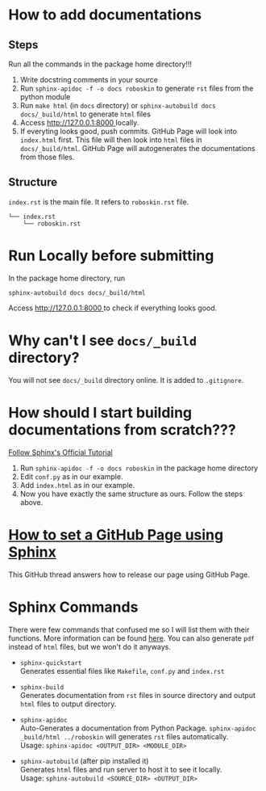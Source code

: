 # How to add documentations
## Steps
Run all the commands in the package home directory!!!
1. Write docstring comments in your source
2. Run `sphinx-apidoc -f -o docs roboskin` to generate `rst` files from the python module
3. Run `make html` (in `docs` directory) or `sphinx-autobuild docs docs/_build/html` to generate `html` files
4. Access [http://127.0.0.1:8000 ](http://127.0.0.1:8000) locally.
5. If everyting looks good, push commits. GitHub Page will look into `index.html` first. This file will then look into `html` files in `docs/_build/html`. GitHub Page will autogenerates the documentations from those files.

## Structure
`index.rst` is the main file. It refers to `roboskin.rst` file. <br>

```
└── index.rst
    └── roboskin.rst
```

# Run Locally before submitting
In the package home directory, run
```
sphinx-autobuild docs docs/_build/html
```
Access [http://127.0.0.1:8000 ](http://127.0.0.1:8000) to check if everything looks good.


# Why can't I see `docs/_build` directory?
You will not see `docs/_build` directory online. It is added to `.gitignore`.


# How should I start building documentations from scratch???
[Follow Sphinx's Official Tutorial](https://www.sphinx-doc.org/en/master/usage/quickstart.html)

1. Run `sphinx-apidoc -f -o docs roboskin` in the package home directory
2. Edit `conf.py` as in our example.
3. Add `index.html` as in our example.
4. Now you have exactly the same structure as ours. Follow the steps above.

# [How to set a GitHub Page using Sphinx](https://github.com/sphinx-doc/sphinx/issues/3382)
This GitHub thread answers how to release our page using GitHub Page.

# Sphinx Commands
There were few commands that confused me so I will list them with their functions. More information can be found [here](https://www.sphinx-doc.org/en/master/man/index.html). You can also generate `pdf` instead of `html` files, but we won't do it anyways.

- `sphinx-quickstart` <br>
Generates essential files like `Makefile`, `conf.py` and `index.rst`<br>

- `sphinx-build`<br>
Generates documentation from `rst` files in source directory and output `html` files to output directory.<br>

- `sphinx-apidoc` <br>
Auto-Generates a documentation from Python Package.
`sphinx-apidoc _build/html ../roboskin` will generates `rst` files automatically.<br>
Usage: `sphinx-apidoc <OUTPUT_DIR> <MODULE_DIR>`

- `sphinx-autobuild` (after pip installed it)<br>
Generates `html` files and run server to host it to see it locally.<br>
Usage: `sphinx-autobuild <SOURCE_DIR> <OUTPUT_DIR>`
